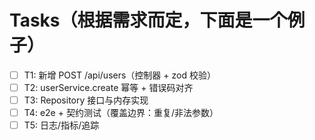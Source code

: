 # Tasks（根据需求而定，下面是一个例子）
- [ ] T1: 新增 POST /api/users（控制器 + zod 校验）
- [ ] T2: userService.create 幂等 + 错误码对齐
- [ ] T3: Repository 接口与内存实现
- [ ] T4: e2e + 契约测试（覆盖边界：重复/非法参数）
- [ ] T5: 日志/指标/追踪
